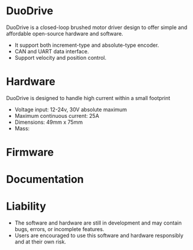 # DuoDrive
DuoDrive is a closed-loop brushed motor driver design to offer simple and affordable open-source hardware and software.
* It support both increment-type and absolute-type encoder.
* CAN and UART data interface.
* Support velocity and position control.

# Hardware
DuoDrive is designed to handle high current within a small footprint
* Voltage input: 12-24v, 30V absolute maximum
* Maximum continuous current: 25A
* Dimensions: 49mm x 75mm
* Mass:
# Firmware

# Documentation

# Liability
* The software and hardware are still in development and may contain bugs, errors, or incomplete features.
* Users are encouraged to use this software and hardware responsibly and at their own risk.
